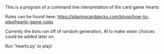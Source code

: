 This is a program of a command line interpretation of the card game Hearts

Rules can be found here: https://playingcarddecks.com/blogs/how-to-play/hearts-game-rules

Currenty the bots run off of random generation, AI to make wiser choices 
could be added later on.

Run 'hearts.py' to play!

